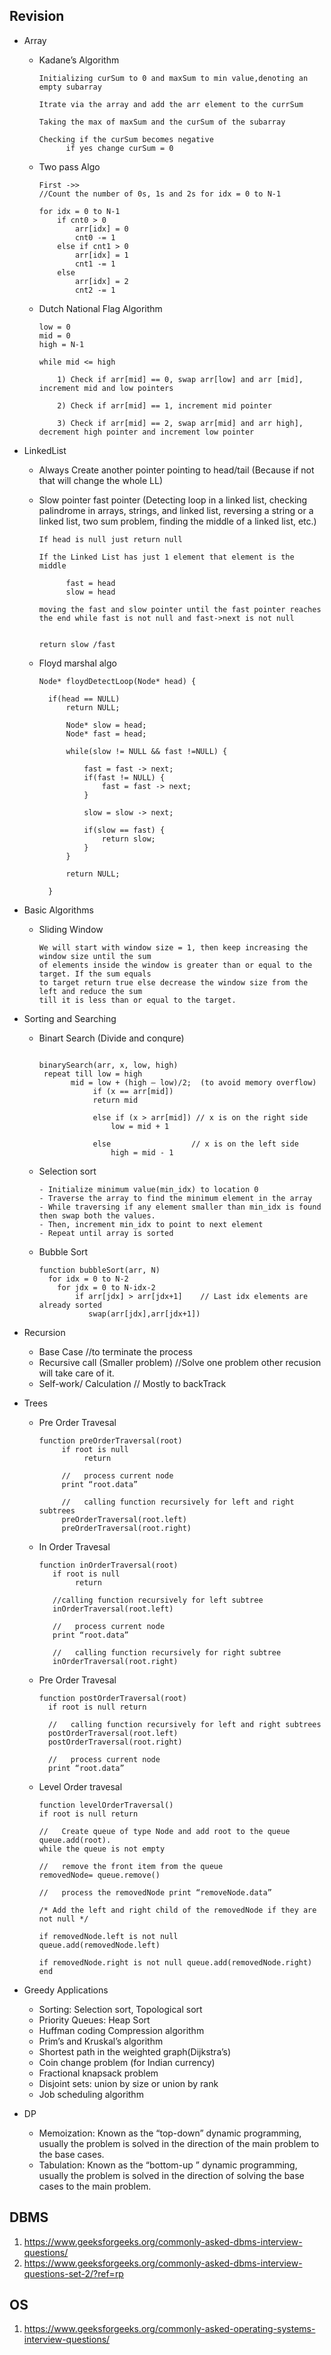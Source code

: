 ## Revision

 - Array 
    - Kadane’s Algorithm
      ``` 
      Initializing curSum to 0 and maxSum to min value,denoting an empty subarray

      Itrate via the array and add the arr element to the currSum

      Taking the max of maxSum and the curSum of the subarray

      Checking if the curSum becomes negative 
            if yes change curSum = 0

        ```
    - Two pass Algo
        ```
        First ->>
       //Count the number of 0s, 1s and 2s for idx = 0 to N-1

        for idx = 0 to N-1
            if cnt0 > 0
                arr[idx] = 0
                cnt0 -= 1
            else if cnt1 > 0
                arr[idx] = 1
                cnt1 -= 1
            else
                arr[idx] = 2
                cnt2 -= 1

        ```
    
    - Dutch National Flag Algorithm
        ``` 
        low = 0
        mid = 0
        high = N-1

        while mid <= high

            1) Check if arr[mid] == 0, swap arr[low] and arr [mid], increment mid and low pointers

            2) Check if arr[mid] == 1, increment mid pointer

            3) Check if arr[mid] == 2, swap arr[mid] and arr high], decrement high pointer and increment low pointer
      
        ```

 - LinkedList 
    -  Always Create another pointer pointing to head/tail (Because if not that will change the whole LL)
    - Slow pointer fast pointer (Detecting loop in a linked list, checking palindrome in arrays, strings, and linked list, reversing a string or a linked list, two sum problem, finding the middle of a linked list, etc.)
      ``` 
      If head is null just return null

      If the Linked List has just 1 element that element is the middle

            fast = head
            slow = head

      moving the fast and slow pointer until the fast pointer reaches the end while fast is not null and fast->next is not null


      return slow /fast

        ```

    - Floyd marshal algo
      ``` 
      Node* floydDetectLoop(Node* head) {

        if(head == NULL)
            return NULL;

            Node* slow = head;
            Node* fast = head;

            while(slow != NULL && fast !=NULL) {
                
                fast = fast -> next;
                if(fast != NULL) {
                    fast = fast -> next;
                }

                slow = slow -> next;

                if(slow == fast) {
                    return slow;
                }
            }

            return NULL;

        }

        ```
  - Basic Algorithms
    - Sliding Window
      ```
      We will start with window size = 1, then keep increasing the window size until the sum
      of elements inside the window is greater than or equal to the target. If the sum equals
      to target return true else decrease the window size from the left and reduce the sum
      till it is less than or equal to the target.

      ```
     
  - Sorting and Searching
     - Binart Search (Divide and conqure)
       ```
       
       binarySearch(arr, x, low, high)
        repeat till low = high
              mid = low + (high – low)/2;  (to avoid memory overflow)
                   if (x == arr[mid])
                   return mid
   
                   else if (x > arr[mid]) // x is on the right side
                       low = mid + 1
   
                   else                  // x is on the left side
                       high = mid - 1
       ```
     - Selection sort
        ```
        - Initialize minimum value(min_idx) to location 0
        - Traverse the array to find the minimum element in the array
        - While traversing if any element smaller than min_idx is found then swap both the values.
        - Then, increment min_idx to point to next element
        - Repeat until array is sorted
        ```
      - Bubble Sort
        ```
        function bubbleSort(arr, N)
          for idx = 0 to N-2
            for jdx = 0 to N-idx-2
                if arr[jdx] > arr[jdx+1]    // Last idx elements are already sorted
                   swap(arr[jdx],arr[jdx+1])
        ```
- Recursion
     - Base Case    //to terminate the process
     - Recursive call (Smaller problem)      //Solve one problem other recusion will take care of it.
     - Self-work/ Calculation      // Mostly to backTrack 

- Trees
    - Pre Order Travesal
      ```
      function preOrderTraversal(root) 
           if root is null 
                return    
           
           //   process current node 
           print “root.data”     
           
           //   calling function recursively for left and right subtrees 
           preOrderTraversal(root.left) 
           preOrderTraversal(root.right)
      ```
    - In Order Travesal
      ```
      function inOrderTraversal(root) 
         if root is null
              return 

         //calling function recursively for left subtree 
         inOrderTraversal(root.left) 

         //   process current node 
         print “root.data”

         //   calling function recursively for right subtree 
         inOrderTraversal(root.right)
      ```
    - Pre Order Travesal
      ```
      function postOrderTraversal(root) 
        if root is null return 

        //   calling function recursively for left and right subtrees 
        postOrderTraversal(root.left) 
        postOrderTraversal(root.right) 

        //   process current node 
        print “root.data”
      ```
     - Level Order travesal
        ```
        function levelOrderTraversal()
        if root is null return 

        //   Create queue of type Node and add root to the queue 
        queue.add(root). 
        while the queue is not empty 

        //   remove the front item from the queue
        removedNode= queue.remove() 

        //   process the removedNode print “removeNode.data”

        /* Add the left and right child of the removedNode if they are not null */ 

        if removedNode.left is not null 
        queue.add(removedNode.left) 

        if removedNode.right is not null queue.add(removedNode.right) end
        ```
 - Greedy Applications
     -  Sorting: Selection sort, Topological sort 
     -  Priority Queues: Heap Sort 
     -  Huffman coding Compression algorithm 
     -  Prim’s and Kruskal’s algorithm 
     -  Shortest path in the weighted graph(Dijkstra’s) 
     -  Coin change problem (for Indian currency)
     -  Fractional knapsack problem
     -  Disjoint sets: union by size or union by rank
     -  Job scheduling algorithm    
 - DP
     - Memoization: Known as the “top-down” dynamic programming, usually the problem is solved in the direction of the main problem to the base cases.
     - Tabulation: Known as the “bottom-up ” dynamic programming, usually the problem is solved in the direction of solving the base cases to the main problem.


## DBMS
 1) https://www.geeksforgeeks.org/commonly-asked-dbms-interview-questions/
 2) https://www.geeksforgeeks.org/commonly-asked-dbms-interview-questions-set-2/?ref=rp

## OS
 1) https://www.geeksforgeeks.org/commonly-asked-operating-systems-interview-questions/
